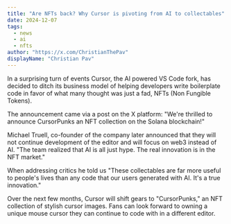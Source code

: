 ```yaml
---
title: "Are NFTs back? Why Cursor is pivoting from AI to collectables"
date: 2024-12-07
tags: 
  - news
  - ai
  - nfts
author: "https://x.com/ChristianThePav"
displayName: "Christian Pav"
---
```


In a surprising turn of events Cursor, the AI powered VS Code fork, has decided to ditch its business model of helping developers write boilerplate code in favor of what many thought was just a fad, NFTs (Non Fungible Tokens).

The announcement came via a post on the X platform: "We're thrilled to announce CursorPunks an NFT collection on the Solana blockchain!"

Michael Truell, co-founder of the company later announced that they will not continue development of the editor and will focus on web3 instead of AI. "The team realized that AI is all just hype. The real innovation is in the NFT market."

When addressing critics he told us "These collectables are far more useful to people's lives than any code that our users generated with AI. It's a true innovation."

Over the next few months, Cursor will shift gears to "CursorPunks," an NFT collection of stylish cursor images. Fans can look forward to owning a unique mouse cursor they can continue to code with in a different editor.
